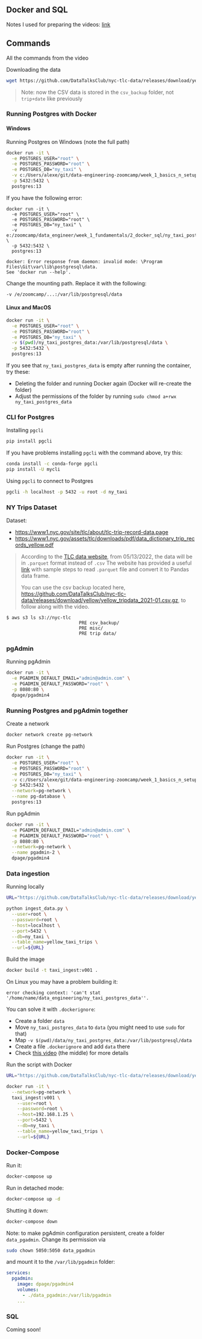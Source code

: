 ## Docker and SQL

Notes I used for preparing the videos: [link](https://docs.google.com/document/d/e/2PACX-1vRJUuGfzgIdbkalPgg2nQ884CnZkCg314T_OBq-_hfcowPxNIA0-z5OtMTDzuzute9VBHMjNYZFTCc1/pub)


## Commands 

All the commands from the video

Downloading the data

```bash
wget https://github.com/DataTalksClub/nyc-tlc-data/releases/download/yellow/yellow_tripdata_2021-01.csv.gz 
```

> Note: now the CSV data is stored in the `csv_backup` folder, not `trip+date` like previously

### Running Postgres with Docker

#### Windows

Running Postgres on Windows (note the full path)

```bash
docker run -it \
  -e POSTGRES_USER="root" \
  -e POSTGRES_PASSWORD="root" \
  -e POSTGRES_DB="ny_taxi" \
  -v c:/Users/alexe/git/data-engineering-zoomcamp/week_1_basics_n_setup/2_docker_sql/ny_taxi_postgres_data:/var/lib/postgresql/data \
  -p 5432:5432 \
  postgres:13
```

If you have the following error:

```
docker run -it \
  -e POSTGRES_USER="root" \
  -e POSTGRES_PASSWORD="root" \
  -e POSTGRES_DB="ny_taxi" \
  -v e:/zoomcamp/data_engineer/week_1_fundamentals/2_docker_sql/ny_taxi_postgres_data:/var/lib/postgresql/data  \
  -p 5432:5432 \
  postgres:13

docker: Error response from daemon: invalid mode: \Program Files\Git\var\lib\postgresql\data.
See 'docker run --help'.
```

Change the mounting path. Replace it with the following:

```
-v /e/zoomcamp/...:/var/lib/postgresql/data
```

#### Linux and MacOS


```bash
docker run -it \
  -e POSTGRES_USER="root" \
  -e POSTGRES_PASSWORD="root" \
  -e POSTGRES_DB="ny_taxi" \
  -v $(pwd)/ny_taxi_postgres_data:/var/lib/postgresql/data \
  -p 5432:5432 \
  postgres:13
```

If you see that `ny_taxi_postgres_data` is empty after running
the container, try these:

* Deleting the folder and running Docker again (Docker will re-create the folder)
* Adjust the permissions of the folder by running `sudo chmod a+rwx ny_taxi_postgres_data`


### CLI for Postgres

Installing `pgcli`

```bash
pip install pgcli
```

If you have problems installing `pgcli` with the command above, try this:

```bash
conda install -c conda-forge pgcli
pip install -U mycli
```

Using `pgcli` to connect to Postgres

```bash
pgcli -h localhost -p 5432 -u root -d ny_taxi
```


### NY Trips Dataset

Dataset:

* https://www1.nyc.gov/site/tlc/about/tlc-trip-record-data.page
* https://www1.nyc.gov/assets/tlc/downloads/pdf/data_dictionary_trip_records_yellow.pdf

> According to the [TLC data website](https://www1.nyc.gov/site/tlc/about/tlc-trip-record-data.page),
> from 05/13/2022, the data will be in ```.parquet``` format instead of ```.csv```
> The website has provided a useful [link](https://www1.nyc.gov/assets/tlc/downloads/pdf/working_parquet_format.pdf) with sample steps to read ```.parquet``` file and convert it to Pandas data frame.
>
> You can use the csv backup located here, https://github.com/DataTalksClub/nyc-tlc-data/releases/download/yellow/yellow_tripdata_2021-01.csv.gz, to follow along with the video.
```
$ aws s3 ls s3://nyc-tlc
                           PRE csv_backup/
                           PRE misc/
                           PRE trip data/
```

### pgAdmin

Running pgAdmin

```bash
docker run -it \
  -e PGADMIN_DEFAULT_EMAIL="admin@admin.com" \
  -e PGADMIN_DEFAULT_PASSWORD="root" \
  -p 8080:80 \
  dpage/pgadmin4
```

### Running Postgres and pgAdmin together

Create a network

```bash
docker network create pg-network
```

Run Postgres (change the path)

```bash
docker run -it \
  -e POSTGRES_USER="root" \
  -e POSTGRES_PASSWORD="root" \
  -e POSTGRES_DB="ny_taxi" \
  -v c:/Users/alexe/git/data-engineering-zoomcamp/week_1_basics_n_setup/2_docker_sql/ny_taxi_postgres_data:/var/lib/postgresql/data \
  -p 5432:5432 \
  --network=pg-network \
  --name pg-database \
  postgres:13
```

Run pgAdmin

```bash
docker run -it \
  -e PGADMIN_DEFAULT_EMAIL="admin@admin.com" \
  -e PGADMIN_DEFAULT_PASSWORD="root" \
  -p 8080:80 \
  --network=pg-network \
  --name pgadmin-2 \
  dpage/pgadmin4
```


### Data ingestion

Running locally

```bash
URL="https://github.com/DataTalksClub/nyc-tlc-data/releases/download/yellow/yellow_tripdata_2021-01.csv.gz"

python ingest_data.py \
  --user=root \
  --password=root \
  --host=localhost \
  --port=5432 \
  --db=ny_taxi \
  --table_name=yellow_taxi_trips \
  --url=${URL}
```

Build the image

```bash
docker build -t taxi_ingest:v001 .
```

On Linux you may have a problem building it:

```
error checking context: 'can't stat '/home/name/data_engineering/ny_taxi_postgres_data''.
```

You can solve it with `.dockerignore`:

* Create a folder `data`
* Move `ny_taxi_postgres_data` to `data` (you might need to use `sudo` for that)
* Map `-v $(pwd)/data/ny_taxi_postgres_data:/var/lib/postgresql/data`
* Create a file `.dockerignore` and add `data` there
* Check [this video](https://www.youtube.com/watch?v=tOr4hTsHOzU&list=PL3MmuxUbc_hJed7dXYoJw8DoCuVHhGEQb) (the middle) for more details 



Run the script with Docker

```bash
URL="https://github.com/DataTalksClub/nyc-tlc-data/releases/download/yellow/yellow_tripdata_2021-01.csv.gz"

docker run -it \
  --network=pg-network \
  taxi_ingest:v001 \
    --user=root \
    --password=root \
    --host=192.168.1.25 \
    --port=5432 \
    --db=ny_taxi \
    --table_name=yellow_taxi_trips \
    --url=${URL}
```

### Docker-Compose 

Run it:

```bash
docker-compose up
```

Run in detached mode:

```bash
docker-compose up -d
```

Shutting it down:

```bash
docker-compose down
```

Note: to make pgAdmin configuration persistent, create a folder `data_pgadmin`. Change its permission via

```bash
sudo chown 5050:5050 data_pgadmin
```

and mount it to the `/var/lib/pgadmin` folder:

```yaml
services:
  pgadmin:
    image: dpage/pgadmin4
    volumes:
      - ./data_pgadmin:/var/lib/pgadmin
    ...
```


### SQL 

Coming soon!
